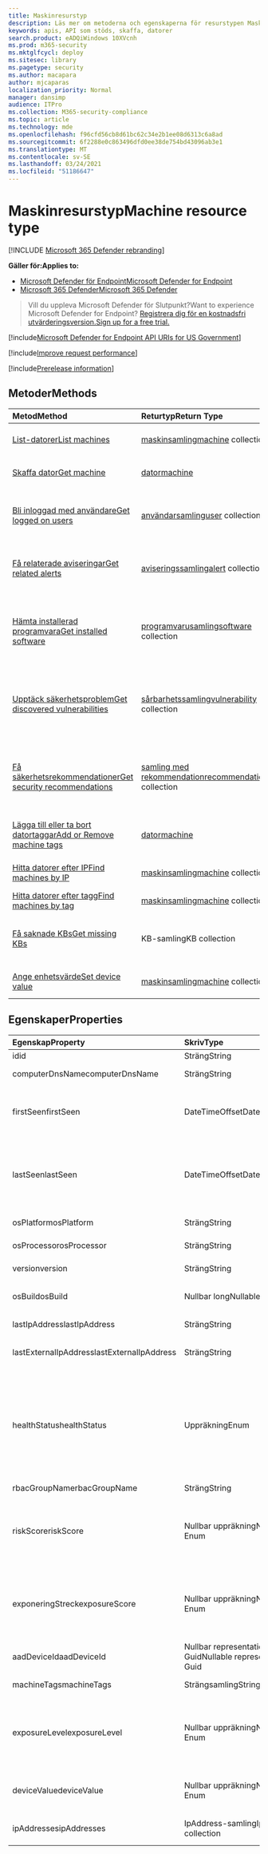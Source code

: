 ```yaml
---
title: Maskinresurstyp
description: Läs mer om metoderna och egenskaperna för resurstypen Maskin i Microsoft Defender för Slutpunkt.
keywords: apis, API som stöds, skaffa, datorer
search.product: eADQiWindows 10XVcnh
ms.prod: m365-security
ms.mktglfcycl: deploy
ms.sitesec: library
ms.pagetype: security
ms.author: macapara
author: mjcaparas
localization_priority: Normal
manager: dansimp
audience: ITPro
ms.collection: M365-security-compliance
ms.topic: article
ms.technology: mde
ms.openlocfilehash: f96cfd56cb8d61bc62c34e2b1ee08d6313c6a8ad
ms.sourcegitcommit: 6f2288e0c863496dfd0ee38de754bd43096ab3e1
ms.translationtype: MT
ms.contentlocale: sv-SE
ms.lasthandoff: 03/24/2021
ms.locfileid: "51186647"
---
```

# <a name="machine-resource-type"></a><span data-ttu-id="ae6d4-104">Maskinresurstyp</span><span class="sxs-lookup"><span data-stu-id="ae6d4-104">Machine resource type</span></span>

[!INCLUDE [Microsoft 365 Defender rebranding](../../includes/microsoft-defender.md)]

<span data-ttu-id="ae6d4-105">**Gäller för:**</span><span class="sxs-lookup"><span data-stu-id="ae6d4-105">**Applies to:**</span></span>
- [<span data-ttu-id="ae6d4-106">Microsoft Defender för Endpoint</span><span class="sxs-lookup"><span data-stu-id="ae6d4-106">Microsoft Defender for Endpoint</span></span>](https://go.microsoft.com/fwlink/p/?linkid=2154037)
- [<span data-ttu-id="ae6d4-107">Microsoft 365 Defender</span><span class="sxs-lookup"><span data-stu-id="ae6d4-107">Microsoft 365 Defender</span></span>](https://go.microsoft.com/fwlink/?linkid=2118804)

> <span data-ttu-id="ae6d4-108">Vill du uppleva Microsoft Defender för Slutpunkt?</span><span class="sxs-lookup"><span data-stu-id="ae6d4-108">Want to experience Microsoft Defender for Endpoint?</span></span> [<span data-ttu-id="ae6d4-109">Registrera dig för en kostnadsfri utvärderingsversion.</span><span class="sxs-lookup"><span data-stu-id="ae6d4-109">Sign up for a free trial.</span></span>](https://www.microsoft.com/microsoft-365/windows/microsoft-defender-atp?ocid=docs-wdatp-exposedapis-abovefoldlink) 

[!include[Microsoft Defender for Endpoint API URIs for US Government](../../includes/microsoft-defender-api-usgov.md)]

[!include[Improve request performance](../../includes/improve-request-performance.md)]

[!include[Prerelease information](../../includes/prerelease.md)]

## <a name="methods"></a><span data-ttu-id="ae6d4-110">Metoder</span><span class="sxs-lookup"><span data-stu-id="ae6d4-110">Methods</span></span>

<span data-ttu-id="ae6d4-111">Metod</span><span class="sxs-lookup"><span data-stu-id="ae6d4-111">Method</span></span>|<span data-ttu-id="ae6d4-112">Returtyp</span><span class="sxs-lookup"><span data-stu-id="ae6d4-112">Return Type</span></span> |<span data-ttu-id="ae6d4-113">Beskrivning</span><span class="sxs-lookup"><span data-stu-id="ae6d4-113">Description</span></span>
:---|:---|:---
[<span data-ttu-id="ae6d4-114">List-datorer</span><span class="sxs-lookup"><span data-stu-id="ae6d4-114">List machines</span></span>](get-machines.md) | <span data-ttu-id="ae6d4-115">[maskinsamling](machine.md)</span><span class="sxs-lookup"><span data-stu-id="ae6d4-115">[machine](machine.md) collection</span></span> | <span data-ttu-id="ae6d4-116">Lista med [maskinenheter](machine.md) i organisationen.</span><span class="sxs-lookup"><span data-stu-id="ae6d4-116">List set of [machine](machine.md) entities in the org.</span></span>
[<span data-ttu-id="ae6d4-117">Skaffa dator</span><span class="sxs-lookup"><span data-stu-id="ae6d4-117">Get machine</span></span>](get-machine-by-id.md) | [<span data-ttu-id="ae6d4-118">dator</span><span class="sxs-lookup"><span data-stu-id="ae6d4-118">machine</span></span>](machine.md) | <span data-ttu-id="ae6d4-119">Skaffa en [dator](machine.md) efter dess identitet.</span><span class="sxs-lookup"><span data-stu-id="ae6d4-119">Get a [machine](machine.md) by its identity.</span></span>
[<span data-ttu-id="ae6d4-120">Bli inloggad med användare</span><span class="sxs-lookup"><span data-stu-id="ae6d4-120">Get logged on users</span></span>](get-machine-log-on-users.md) | <span data-ttu-id="ae6d4-121">[användarsamling](user.md)</span><span class="sxs-lookup"><span data-stu-id="ae6d4-121">[user](user.md) collection</span></span> | <span data-ttu-id="ae6d4-122">Hämta den uppsättning [användare](user.md) som loggade in på [datorn.](machine.md)</span><span class="sxs-lookup"><span data-stu-id="ae6d4-122">Get the set of [User](user.md) that logged on to the [machine](machine.md).</span></span>
[<span data-ttu-id="ae6d4-123">Få relaterade aviseringar</span><span class="sxs-lookup"><span data-stu-id="ae6d4-123">Get related alerts</span></span>](get-machine-related-alerts.md) | <span data-ttu-id="ae6d4-124">[aviseringssamling](alerts.md)</span><span class="sxs-lookup"><span data-stu-id="ae6d4-124">[alert](alerts.md) collection</span></span> | <span data-ttu-id="ae6d4-125">Få den uppsättning [aviseringsenheter](alerts.md) som ställdes på [datorn.](machine.md)</span><span class="sxs-lookup"><span data-stu-id="ae6d4-125">Get the set of [alert](alerts.md) entities that were raised on the [machine](machine.md).</span></span>
[<span data-ttu-id="ae6d4-126">Hämta installerad programvara</span><span class="sxs-lookup"><span data-stu-id="ae6d4-126">Get installed software</span></span>](get-installed-software.md) | <span data-ttu-id="ae6d4-127">[programvarusamling](software.md)</span><span class="sxs-lookup"><span data-stu-id="ae6d4-127">[software](software.md) collection</span></span> | <span data-ttu-id="ae6d4-128">Hämtar en samling installerad programvara som är relaterad till ett visst dator-ID.</span><span class="sxs-lookup"><span data-stu-id="ae6d4-128">Retrieves a collection of installed software related to a given machine ID.</span></span>
[<span data-ttu-id="ae6d4-129">Upptäck säkerhetsproblem</span><span class="sxs-lookup"><span data-stu-id="ae6d4-129">Get discovered vulnerabilities</span></span>](get-discovered-vulnerabilities.md) | <span data-ttu-id="ae6d4-130">[sårbarhetssamling](vulnerability.md)</span><span class="sxs-lookup"><span data-stu-id="ae6d4-130">[vulnerability](vulnerability.md) collection</span></span> | <span data-ttu-id="ae6d4-131">Hämtar en samling av identifierade svagheter i samband med ett visst maskin-ID.</span><span class="sxs-lookup"><span data-stu-id="ae6d4-131">Retrieves a collection of discovered vulnerabilities related to a given machine ID.</span></span>
[<span data-ttu-id="ae6d4-132">Få säkerhetsrekommendationer</span><span class="sxs-lookup"><span data-stu-id="ae6d4-132">Get security recommendations</span></span>](get-security-recommendations.md) | <span data-ttu-id="ae6d4-133">[samling med rekommendation](recommendation.md)</span><span class="sxs-lookup"><span data-stu-id="ae6d4-133">[recommendation](recommendation.md) collection</span></span> | <span data-ttu-id="ae6d4-134">Hämtar en samling säkerhetsrekommendationer som är relaterade till ett visst dator-ID.</span><span class="sxs-lookup"><span data-stu-id="ae6d4-134">Retrieves a collection of security recommendations related to a given machine ID.</span></span>
[<span data-ttu-id="ae6d4-135">Lägga till eller ta bort datortaggar</span><span class="sxs-lookup"><span data-stu-id="ae6d4-135">Add or Remove machine tags</span></span>](add-or-remove-machine-tags.md) | [<span data-ttu-id="ae6d4-136">dator</span><span class="sxs-lookup"><span data-stu-id="ae6d4-136">machine</span></span>](machine.md) | <span data-ttu-id="ae6d4-137">Lägga till eller ta bort tagg till en viss dator.</span><span class="sxs-lookup"><span data-stu-id="ae6d4-137">Add or Remove tag to a specific machine.</span></span>
[<span data-ttu-id="ae6d4-138">Hitta datorer efter IP</span><span class="sxs-lookup"><span data-stu-id="ae6d4-138">Find machines by IP</span></span>](find-machines-by-ip.md) | <span data-ttu-id="ae6d4-139">[maskinsamling](machine.md)</span><span class="sxs-lookup"><span data-stu-id="ae6d4-139">[machine](machine.md) collection</span></span> | <span data-ttu-id="ae6d4-140">Hitta datorer som kan se med IP.</span><span class="sxs-lookup"><span data-stu-id="ae6d4-140">Find machines seen with IP.</span></span>
[<span data-ttu-id="ae6d4-141">Hitta datorer efter tagg</span><span class="sxs-lookup"><span data-stu-id="ae6d4-141">Find machines by tag</span></span>](find-machines-by-tag.md) | <span data-ttu-id="ae6d4-142">[maskinsamling](machine.md)</span><span class="sxs-lookup"><span data-stu-id="ae6d4-142">[machine](machine.md) collection</span></span> | <span data-ttu-id="ae6d4-143">Hitta datorer efter [Tagg.](machine-tags.md)</span><span class="sxs-lookup"><span data-stu-id="ae6d4-143">Find machines by [Tag](machine-tags.md).</span></span>
[<span data-ttu-id="ae6d4-144">Få saknade KBs</span><span class="sxs-lookup"><span data-stu-id="ae6d4-144">Get missing KBs</span></span>](get-missing-kbs-machine.md) | <span data-ttu-id="ae6d4-145">KB-samling</span><span class="sxs-lookup"><span data-stu-id="ae6d4-145">KB collection</span></span> | <span data-ttu-id="ae6d4-146">Visa en lista över saknade KB som är kopplade till dator-ID:t</span><span class="sxs-lookup"><span data-stu-id="ae6d4-146">Get a list of missing KBs associated with the machine ID</span></span>
[<span data-ttu-id="ae6d4-147">Ange enhetsvärde</span><span class="sxs-lookup"><span data-stu-id="ae6d4-147">Set device value</span></span>](set-device-value.md)| <span data-ttu-id="ae6d4-148">[maskinsamling](machine.md)</span><span class="sxs-lookup"><span data-stu-id="ae6d4-148">[machine](machine.md) collection</span></span> | <span data-ttu-id="ae6d4-149">Ange [värdet för en enhet](tvm-assign-device-value.md).</span><span class="sxs-lookup"><span data-stu-id="ae6d4-149">Set the [value of a device](tvm-assign-device-value.md).</span></span>

## <a name="properties"></a><span data-ttu-id="ae6d4-150">Egenskaper</span><span class="sxs-lookup"><span data-stu-id="ae6d4-150">Properties</span></span>

<span data-ttu-id="ae6d4-151">Egenskap</span><span class="sxs-lookup"><span data-stu-id="ae6d4-151">Property</span></span> |   <span data-ttu-id="ae6d4-152">Skriv</span><span class="sxs-lookup"><span data-stu-id="ae6d4-152">Type</span></span>   |   <span data-ttu-id="ae6d4-153">Beskrivning</span><span class="sxs-lookup"><span data-stu-id="ae6d4-153">Description</span></span>
:---|:---|:---
<span data-ttu-id="ae6d4-154">id</span><span class="sxs-lookup"><span data-stu-id="ae6d4-154">id</span></span> | <span data-ttu-id="ae6d4-155">Sträng</span><span class="sxs-lookup"><span data-stu-id="ae6d4-155">String</span></span> | <span data-ttu-id="ae6d4-156">[datoridentitet.](machine.md)</span><span class="sxs-lookup"><span data-stu-id="ae6d4-156">[machine](machine.md) identity.</span></span>
<span data-ttu-id="ae6d4-157">computerDnsName</span><span class="sxs-lookup"><span data-stu-id="ae6d4-157">computerDnsName</span></span> | <span data-ttu-id="ae6d4-158">Sträng</span><span class="sxs-lookup"><span data-stu-id="ae6d4-158">String</span></span> | <span data-ttu-id="ae6d4-159">[fullständigt](machine.md) kvalificerat namn.</span><span class="sxs-lookup"><span data-stu-id="ae6d4-159">[machine](machine.md) fully qualified name.</span></span>
<span data-ttu-id="ae6d4-160">firstSeen</span><span class="sxs-lookup"><span data-stu-id="ae6d4-160">firstSeen</span></span> | <span data-ttu-id="ae6d4-161">DateTimeOffset</span><span class="sxs-lookup"><span data-stu-id="ae6d4-161">DateTimeOffset</span></span> | <span data-ttu-id="ae6d4-162">Första datum och tid då [datorn observerades](machine.md) av Microsoft Defender för Endpoint.</span><span class="sxs-lookup"><span data-stu-id="ae6d4-162">First date and time where the [machine](machine.md) was observed by Microsoft Defender for Endpoint.</span></span>
<span data-ttu-id="ae6d4-163">lastSeen</span><span class="sxs-lookup"><span data-stu-id="ae6d4-163">lastSeen</span></span> | <span data-ttu-id="ae6d4-164">DateTimeOffset</span><span class="sxs-lookup"><span data-stu-id="ae6d4-164">DateTimeOffset</span></span> |<span data-ttu-id="ae6d4-165">Tid och datum för rapporten om senast mottagna fullständiga enheter.</span><span class="sxs-lookup"><span data-stu-id="ae6d4-165">Time and date of the last received full device report.</span></span> <span data-ttu-id="ae6d4-166">En enhet skickar vanligtvis en fullständig rapport en gång per dygn.</span><span class="sxs-lookup"><span data-stu-id="ae6d4-166">A device typically sends a full report every 24 hours.</span></span>
<span data-ttu-id="ae6d4-167">osPlatform</span><span class="sxs-lookup"><span data-stu-id="ae6d4-167">osPlatform</span></span> | <span data-ttu-id="ae6d4-168">Sträng</span><span class="sxs-lookup"><span data-stu-id="ae6d4-168">String</span></span> | <span data-ttu-id="ae6d4-169">Operativsystemsplattform.</span><span class="sxs-lookup"><span data-stu-id="ae6d4-169">Operating system platform.</span></span>
<span data-ttu-id="ae6d4-170">osProcessor</span><span class="sxs-lookup"><span data-stu-id="ae6d4-170">osProcessor</span></span> | <span data-ttu-id="ae6d4-171">Sträng</span><span class="sxs-lookup"><span data-stu-id="ae6d4-171">String</span></span> | <span data-ttu-id="ae6d4-172">Operativsystemsprocessor.</span><span class="sxs-lookup"><span data-stu-id="ae6d4-172">Operating system processor.</span></span>
<span data-ttu-id="ae6d4-173">version</span><span class="sxs-lookup"><span data-stu-id="ae6d4-173">version</span></span> | <span data-ttu-id="ae6d4-174">Sträng</span><span class="sxs-lookup"><span data-stu-id="ae6d4-174">String</span></span> | <span data-ttu-id="ae6d4-175">Operativsystemsversion.</span><span class="sxs-lookup"><span data-stu-id="ae6d4-175">Operating system Version.</span></span>
<span data-ttu-id="ae6d4-176">osBuild</span><span class="sxs-lookup"><span data-stu-id="ae6d4-176">osBuild</span></span> | <span data-ttu-id="ae6d4-177">Nullbar long</span><span class="sxs-lookup"><span data-stu-id="ae6d4-177">Nullable long</span></span> | <span data-ttu-id="ae6d4-178">Versionsnummer för operativsystem.</span><span class="sxs-lookup"><span data-stu-id="ae6d4-178">Operating system build number.</span></span>
<span data-ttu-id="ae6d4-179">lastIpAddress</span><span class="sxs-lookup"><span data-stu-id="ae6d4-179">lastIpAddress</span></span> | <span data-ttu-id="ae6d4-180">Sträng</span><span class="sxs-lookup"><span data-stu-id="ae6d4-180">String</span></span> | <span data-ttu-id="ae6d4-181">Senaste IP på lokal NIC på [datorn.](machine.md)</span><span class="sxs-lookup"><span data-stu-id="ae6d4-181">Last IP on local NIC on the [machine](machine.md).</span></span>
<span data-ttu-id="ae6d4-182">lastExternalIpAddress</span><span class="sxs-lookup"><span data-stu-id="ae6d4-182">lastExternalIpAddress</span></span> | <span data-ttu-id="ae6d4-183">Sträng</span><span class="sxs-lookup"><span data-stu-id="ae6d4-183">String</span></span> | <span data-ttu-id="ae6d4-184">Senaste IP-adress där [datorn](machine.md) kom åt Internet.</span><span class="sxs-lookup"><span data-stu-id="ae6d4-184">Last IP through which the [machine](machine.md) accessed the internet.</span></span>
<span data-ttu-id="ae6d4-185">healthStatus</span><span class="sxs-lookup"><span data-stu-id="ae6d4-185">healthStatus</span></span> | <span data-ttu-id="ae6d4-186">Uppräkning</span><span class="sxs-lookup"><span data-stu-id="ae6d4-186">Enum</span></span> | <span data-ttu-id="ae6d4-187">[status för](machine.md) datorns hälsa.</span><span class="sxs-lookup"><span data-stu-id="ae6d4-187">[machine](machine.md) health status.</span></span> <span data-ttu-id="ae6d4-188">Möjliga värden är: "Aktiv", "Inaktiv", "ImpairedCommunication", "NoSensorData", "NoSensorDataImpairedCommunication" och "Unknown".</span><span class="sxs-lookup"><span data-stu-id="ae6d4-188">Possible values are: "Active", "Inactive", "ImpairedCommunication", "NoSensorData", "NoSensorDataImpairedCommunication" and "Unknown".</span></span> 
<span data-ttu-id="ae6d4-189">rbacGroupName</span><span class="sxs-lookup"><span data-stu-id="ae6d4-189">rbacGroupName</span></span> | <span data-ttu-id="ae6d4-190">Sträng</span><span class="sxs-lookup"><span data-stu-id="ae6d4-190">String</span></span> | <span data-ttu-id="ae6d4-191">Datorgruppnamn.</span><span class="sxs-lookup"><span data-stu-id="ae6d4-191">Machine group Name.</span></span>
<span data-ttu-id="ae6d4-192">riskScore</span><span class="sxs-lookup"><span data-stu-id="ae6d4-192">riskScore</span></span> | <span data-ttu-id="ae6d4-193">Nullbar uppräkning</span><span class="sxs-lookup"><span data-stu-id="ae6d4-193">Nullable Enum</span></span> | <span data-ttu-id="ae6d4-194">Riskpoäng enligt Microsoft Defender för Endpoint.</span><span class="sxs-lookup"><span data-stu-id="ae6d4-194">Risk score as evaluated by Microsoft Defender for Endpoint.</span></span> <span data-ttu-id="ae6d4-195">Möjliga värden är: "Inget", "Informational", "Låg", "Medel" och "Hög".</span><span class="sxs-lookup"><span data-stu-id="ae6d4-195">Possible values are: 'None', 'Informational', 'Low', 'Medium' and 'High'.</span></span>
<span data-ttu-id="ae6d4-196">exponeringStreck</span><span class="sxs-lookup"><span data-stu-id="ae6d4-196">exposureScore</span></span> | <span data-ttu-id="ae6d4-197">Nullbar uppräkning</span><span class="sxs-lookup"><span data-stu-id="ae6d4-197">Nullable Enum</span></span> | <span data-ttu-id="ae6d4-198">[Exponeringsresultat](tvm-exposure-score.md) enligt Microsoft Defender för Endpoint.</span><span class="sxs-lookup"><span data-stu-id="ae6d4-198">[Exposure score](tvm-exposure-score.md) as evaluated by Microsoft Defender for Endpoint.</span></span> <span data-ttu-id="ae6d4-199">Möjliga värden är: "Inget", "Låg", "Medel" och "Hög".</span><span class="sxs-lookup"><span data-stu-id="ae6d4-199">Possible values are: 'None', 'Low', 'Medium' and 'High'.</span></span>
<span data-ttu-id="ae6d4-200">aadDeviceId</span><span class="sxs-lookup"><span data-stu-id="ae6d4-200">aadDeviceId</span></span> | <span data-ttu-id="ae6d4-201">Nullbar representation Guid</span><span class="sxs-lookup"><span data-stu-id="ae6d4-201">Nullable representation Guid</span></span> | <span data-ttu-id="ae6d4-202">AAD-enhets-ID [(när datorn](machine.md) är AAD ansluten).</span><span class="sxs-lookup"><span data-stu-id="ae6d4-202">AAD Device ID (when [machine](machine.md) is AAD Joined).</span></span>
<span data-ttu-id="ae6d4-203">machineTags</span><span class="sxs-lookup"><span data-stu-id="ae6d4-203">machineTags</span></span> | <span data-ttu-id="ae6d4-204">Strängsamling</span><span class="sxs-lookup"><span data-stu-id="ae6d4-204">String collection</span></span> | <span data-ttu-id="ae6d4-205">Uppsättning [maskintaggar.](machine.md)</span><span class="sxs-lookup"><span data-stu-id="ae6d4-205">Set of [machine](machine.md) tags.</span></span>
<span data-ttu-id="ae6d4-206">exposureLevel</span><span class="sxs-lookup"><span data-stu-id="ae6d4-206">exposureLevel</span></span> | <span data-ttu-id="ae6d4-207">Nullbar uppräkning</span><span class="sxs-lookup"><span data-stu-id="ae6d4-207">Nullable Enum</span></span> | <span data-ttu-id="ae6d4-208">Exponeringsnivån enligt Microsoft Defender för Endpoint.</span><span class="sxs-lookup"><span data-stu-id="ae6d4-208">Exposure level as evaluated by Microsoft Defender for Endpoint.</span></span> <span data-ttu-id="ae6d4-209">Möjliga värden är: "Inget", "Låg", "Medel" och "Hög".</span><span class="sxs-lookup"><span data-stu-id="ae6d4-209">Possible values are: 'None', 'Low', 'Medium' and 'High'.</span></span>
<span data-ttu-id="ae6d4-210">deviceValue</span><span class="sxs-lookup"><span data-stu-id="ae6d4-210">deviceValue</span></span> | <span data-ttu-id="ae6d4-211">Nullbar uppräkning</span><span class="sxs-lookup"><span data-stu-id="ae6d4-211">Nullable Enum</span></span> | <span data-ttu-id="ae6d4-212">Enhetens [värde.](tvm-assign-device-value.md)</span><span class="sxs-lookup"><span data-stu-id="ae6d4-212">The [value of the device](tvm-assign-device-value.md).</span></span> <span data-ttu-id="ae6d4-213">Möjliga värden är: "Normal", "Låg" och "Hög".</span><span class="sxs-lookup"><span data-stu-id="ae6d4-213">Possible values are: 'Normal', 'Low' and 'High'.</span></span>
<span data-ttu-id="ae6d4-214">ipAddresses</span><span class="sxs-lookup"><span data-stu-id="ae6d4-214">ipAddresses</span></span> | <span data-ttu-id="ae6d4-215">IpAddress-samling</span><span class="sxs-lookup"><span data-stu-id="ae6d4-215">IpAddress collection</span></span> | <span data-ttu-id="ae6d4-216">Uppsättning ***IpAddress-objekt.***</span><span class="sxs-lookup"><span data-stu-id="ae6d4-216">Set of ***IpAddress*** objects.</span></span> <span data-ttu-id="ae6d4-217">Se [Hämta machines API.](get-machines.md)</span><span class="sxs-lookup"><span data-stu-id="ae6d4-217">See [Get machines API](get-machines.md).</span></span>


